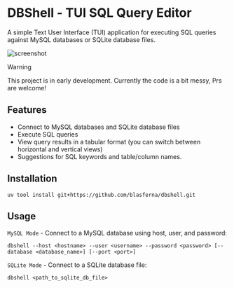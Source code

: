 # DBShell - TUI SQL Query Editor

A simple Text User Interface (TUI) application for executing SQL queries against MySQL databases or SQLite database files.

![screenshot](https://github.com/user-attachments/assets/0d57cde4-4264-45f4-b179-1727d4e2638d)

> [!WARNING]
> This project is in early development. Currently the code is a bit messy, Prs are welcome!

## Features
* Connect to MySQL databases and SQLite database files
* Execute SQL queries
* View query results in a tabular format (you can switch between horizontal and vertical views)
* Suggestions for SQL keywords and table/column names.

## Installation

```
uv tool install git+https://github.com/blasferna/dbshell.git
```

## Usage

`MySQL Mode` - Connect to a MySQL database using host, user, and password:

```
dbshell --host <hostname> --user <username> --password <password> [--database <database_name>] [--port <port>]
``` 

`SQLite Mode` - Connect to a SQLite database file:

```
dbshell <path_to_sqlite_db_file>
```

